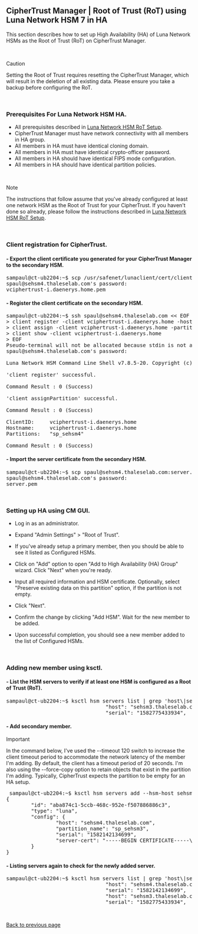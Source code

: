 ## CipherTrust Manager | Root of Trust (RoT) using Luna Network HSM 7 in HA

This section describes how to set up High Availability (HA) of Luna Network HSMs as the Root of Trust (RoT) on CipherTrust Manager.

<br>

> [!CAUTION]
> Setting the Root of Trust requires resetting the CipherTrust Manager, which will result in the deletion of all existing data.
> Please ensure you take a backup before configuring the RoT.

<br>


### Prerequisites For Luna Network HSM HA.
+ All prerequisites described in [Luna Network HSM RoT Setup](CT_rot_luna_network_hsm.md).
+ CipherTrust Manager must have network connectivity with all members in HA group.
+ All members in HA must have identical cloning domain.
+ All members in HA must have identical crypto-officer password.
+ All members in HA should have identical FIPS mode configuration.
+ All members in HA should have identical partition policies.

<br>

> [!NOTE]  
> The instructions that follow assume that you've already configured at least one network HSM as the Root of Trust for your CipherTrust. If you haven't done so already, please follow the instructions described in [Luna Network HSM RoT Setup](CT_rot_luna_network_hsm.md).

<br>

### Client registration for CipherTrust.

#### - Export the client certificate you generated for your CipherTrust Manager to the secondary HSM.
<pre>
sampaul@ct-ub2204:~$ scp /usr/safenet/lunaclient/cert/client/vciphertrust-i.daenerys.home.pem spaul@sehsm4.thaleselab.com:
spaul@sehsm4.thaleselab.com's password:
vciphertrust-i.daenerys.home.pem
</pre>

#### - Register the client certificate on the secondary HSM.
<pre>
sampaul@ct-ub2204:~$ ssh spaul@sehsm4.thaleselab.com << EOF
> client register -client vciphertrust-i.daenerys.home -hostname vciphertrust-i.daenerys.home
> client assign -client vciphertrust-i.daenerys.home -partition sp_sehsm4
> client show -client vciphertrust-i.daenerys.home
> EOF
Pseudo-terminal will not be allocated because stdin is not a terminal.
spaul@sehsm4.thaleselab.com's password:

Luna Network HSM Command Line Shell v7.8.5-20. Copyright (c) 2024 Thales Group. All rights reserved.

'client register' successful.

Command Result : 0 (Success)

'client assignPartition' successful.

Command Result : 0 (Success)

ClientID:     vciphertrust-i.daenerys.home
Hostname:     vciphertrust-i.daenerys.home
Partitions:   "sp_sehsm4"

Command Result : 0 (Success)
</pre>

#### - Import the server certificate from the secondary HSM.
<pre>
sampaul@ct-ub2204:~$ scp spaul@sehsm4.thaleselab.com:server.pem sehsm4.pem
spaul@sehsm4.thaleselab.com's password:
server.pem 
</pre>

<br>


### Setting up HA using CM GUI.

+ Log in as an administrator.

+ Expand "Admin Settings" > "Root of Trust".

+ If you've already setup a primary member, then you should be able to see it listed as  Configured HSMs.

+ Click on "Add" option to open "Add to High Availability (HA) Group" wizard. Click "Next" when you're ready.

+ Input all required information and HSM certificate. Optionally, select "Preserve existing data on this partition" option, if the partition is not empty.

+ Click "Next".

+ Confirm the change by clicking "Add HSM". Wait for the new member to be added.

+ Upon successful completion, you should see a new member added to the list of Configured HSMs.

<br>

### Adding new member using ksctl.

#### - List the HSM servers to verify if at least one HSM is configured as a Root of Trust (RoT).
<pre>
sampaul@ct-ub2204:~$ ksctl hsm servers list | grep 'host\|serial'
                                "host": "sehsm3.thaleselab.com",
                                "serial": "1582775433934",
</pre>

#### - Add secondary member.
> [!IMPORTANT]  
> In the command below, I've used the --timeout 120 switch to increase the client timeout period to accommodate the network latency of the member I'm adding. By default, the client has a timeout period of 20 seconds.
>  I'm also using the --force-copy option to retain objects that exist in the partition I'm adding. Typically, CipherTrust expects the partition to be empty for an HA setup.

<pre>
 sampaul@ct-ub2204:~$ ksctl hsm servers add --hsm-host sehsm4.thaleselab.com --serial 1582142134699 --server-cert-file sehsm4.pem --timeout 120 --force-copy
{
        "id": "aba874c1-5ccb-468c-952e-f507886886c3",
        "type": "luna",
        "config": {
                "host": "sehsm4.thaleselab.com",
                "partition_name": "sp_sehsm3",
                "serial": "1582142134699",
                "server-cert": "-----BEGIN CERTIFICATE-----\nMIIDKzCCAhOgAwIBAgIBADANBgkqhkiG9w0BAQsFADBZMQswCQYDVQQGEwJDQTEQ\nMA4GA1UECAwHT250YXJpbzEPMA0GA1UEBwwGT3R0YXdhMRYwFAYDVQQKDA1DaHJ5\nc2FsaXMtSVRTMQ8wDQYDVQQDDAY2Nzk1MjUwHhcNMjQwODExMTUwMTE4WhcNMzQw\nODEzMTUwMTE4WjBZMQswCQYDVQQGEwJDQTEQMA4GA1UECAwHT250YXJpbzEPMA0G\nA1UEBwwGT3R0YXdhMRYwFAYDVQQKDA1DaHJ5c2FsaXMtSVRTMQ8wDQYDVQQDDAY2\nNzk1MjUwggEiMA0GCSqGSIb3DQEBAQUAA4IBDwAwggEKAoIBAQC2WGoY+0Shn+3E\nxQ1sTwxLjGUl2O0hbysGIHtG7+OIrEJ3bhnKlkJfyOwaFfIKbUeoeC2we4h2rtOe\nWte7IDlrGwriCc9NHOijM6Rmnm8x6YdZDDMrmfDGnDIHxhha5Rg5NFMGWbp6U1Zl\nOd846qJCJIzD369E4NGYn33a6ZfWWqICoivY7Hly61d6Of0A/ecIaHaPSVEgWXg3\nSBeMv37fEER4B7a/kNmv+aDHQV8F6SJQmhp9mWDcfeQo3i5wQkxkV+YjjrW2FCz7\n5XnBXaQ1cQoMZNX9s2HN+idtR0sVc6LoDFquDfkR65woiUOw7frc46p82ai4rPx4\niOE+b//DAgMBAAEwDQYJKoZIhvcNAQELBQADggEBAEvJke+zf4ESWMnVgd1I3jnV\n16tY2ayzBUf19qhlKa7NiFEJkLPGWHNQD0SkqyniTgz3q/sZt7tpmhKU1/zgdVT9\nphKmAEPc5EpDVc8paiwfslAjFtbZvfgWmupA4VP8Bpd4AOpHRpJ3Nh6zSPrrPq+x\nE4u4zNFee6FeykJDdkdvHrpsy/idpCjEycimGVZ+EDnuqycA1oSkYL5tfzQCEPQj\nWH3bl5qqlsD9gDnTzluwif2C0qvgmJ2kfhPpKBrYsZYkoERj7ZPCK6x6aQSOQb5k\nOuIYoQiceJ69yMWnUGuaTkWWNmV6NMgX5zSPrp9qmJW0GE71PNwaxvkORcYTvZU=\n-----END CERTIFICATE-----\n"
        }
}
</pre>

#### - Listing servers again to check for the newly added server.
<pre>
sampaul@ct-ub2204:~$ ksctl hsm servers list | grep 'host\|serial'
                                "host": "sehsm4.thaleselab.com",
                                "serial": "1582142134699",
                                "host": "sehsm3.thaleselab.com",
                                "serial": "1582775433934",
</pre>

<br>

[Back to previous page](README.md)